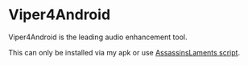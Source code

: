 # Viper4Android

Viper4Android is the leading audio enhancement tool.

This can only be installed via my apk or use [AssassinsLaments script](https://forum.xda-developers.com/showpost.php?p=72064749&postcount=41).

